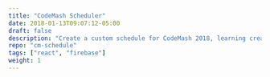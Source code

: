 ```yaml
---
title: "CodeMash Scheduler"
date: 2018-01-13T09:07:12-05:00
draft: false
description: "Create a custom schedule for CodeMash 2018, learning create-react-app & firebase"
repo: "cm-schedule"
tags: ["react", "firebase"]
weight: 1
---
```

